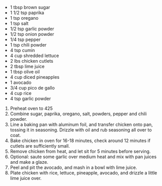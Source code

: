 - 1 tbsp brown sugar
- 1 1/2 tsp paprika
- 1 tsp oregano
- 1 tsp salt
- 1/2 tsp garlic powder
- 1/2 tsp onion powder
- 1/4 tsp pepper
- 1 tsp chili powder
- 4 tsp cumin
- 4 cup shredded lettuce
- 2 lbs chicken cutlets
- 2 tbsp lime juice
- 1 tbsp olive oil
- 4 cup diced pineapples
- 1 avocado
- 3/4 cup pico de gallo
- 4 cup rice
- 4 tsp garlic powder

1. Preheat oven to 425
2. Combine sugar, paprika, oregano, salt, powders, pepper and chili powder.
3. Line a baking pan with aluminum foil, and transfer chicken onto pan, tossing it in seasoning. Drizzle with oil and rub seasoning all over to coat.
4. Bake chicken in oven for 16-18 minutes, check around 12 minutes if cutlets are sufficiently small.
5. Remove chicken from heat, and let sit for 5 minutes before serving.
6. Optional: saute some garlic over medium heat and mix with pan juices and make a glaze.
7. Peel and pit the avocado, and mash in a bowl with lime juice.
8. Plate chicken with rice, lettuce, pineapple, avocado, and drizzle a little lime juice over.